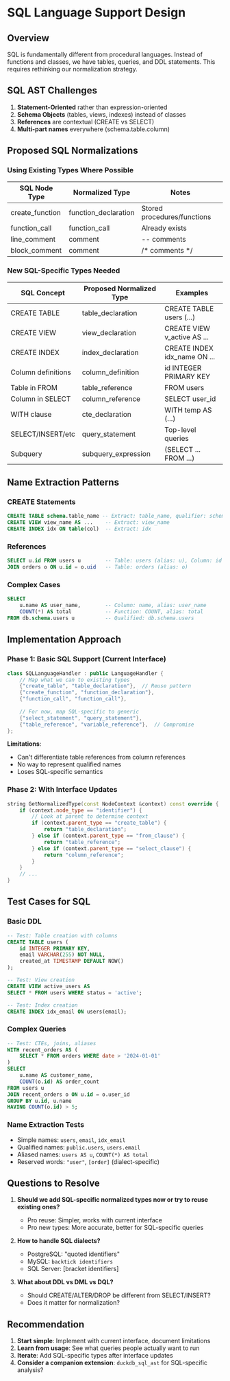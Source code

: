 # SQL Language Support Design

## Overview

SQL is fundamentally different from procedural languages. Instead of functions and classes, we have tables, queries, and DDL statements. This requires rethinking our normalization strategy.

## SQL AST Challenges

1. **Statement-Oriented** rather than expression-oriented
2. **Schema Objects** (tables, views, indexes) instead of classes
3. **References** are contextual (CREATE vs SELECT)
4. **Multi-part names** everywhere (schema.table.column)

## Proposed SQL Normalizations

### Using Existing Types Where Possible

| SQL Node Type | Normalized Type | Notes |
|--------------|-----------------|-------|
| create_function | function_declaration | Stored procedures/functions |
| function_call | function_call | Already exists |
| line_comment | comment | -- comments |
| block_comment | comment | /* comments */ |

### New SQL-Specific Types Needed

| SQL Concept | Proposed Normalized Type | Examples |
|------------|-------------------------|----------|
| CREATE TABLE | table_declaration | CREATE TABLE users (...) |
| CREATE VIEW | view_declaration | CREATE VIEW v_active AS ... |
| CREATE INDEX | index_declaration | CREATE INDEX idx_name ON ... |
| Column definitions | column_definition | id INTEGER PRIMARY KEY |
| Table in FROM | table_reference | FROM users |
| Column in SELECT | column_reference | SELECT user_id |
| WITH clause | cte_declaration | WITH temp AS (...) |
| SELECT/INSERT/etc | query_statement | Top-level queries |
| Subquery | subquery_expression | (SELECT ... FROM ...) |

## Name Extraction Patterns

### CREATE Statements
```sql
CREATE TABLE schema.table_name -- Extract: table_name, qualifier: schema
CREATE VIEW view_name AS ...    -- Extract: view_name
CREATE INDEX idx ON table(col)  -- Extract: idx
```

### References
```sql
SELECT u.id FROM users u        -- Table: users (alias: u), Column: id
JOIN orders o ON u.id = o.uid   -- Table: orders (alias: o)
```

### Complex Cases
```sql
SELECT 
    u.name AS user_name,        -- Column: name, alias: user_name
    COUNT(*) AS total           -- Function: COUNT, alias: total
FROM db.schema.users u          -- Qualified: db.schema.users
```

## Implementation Approach

### Phase 1: Basic SQL Support (Current Interface)

```cpp
class SQLLanguageHandler : public LanguageHandler {
    // Map what we can to existing types
    {"create_table", "table_declaration"},  // Reuse pattern
    {"create_function", "function_declaration"},
    {"function_call", "function_call"},
    
    // For now, map SQL-specific to generic
    {"select_statement", "query_statement"},
    {"table_reference", "variable_reference"},  // Compromise
};
```

**Limitations**:
- Can't differentiate table references from column references
- No way to represent qualified names
- Loses SQL-specific semantics

### Phase 2: With Interface Updates

```cpp
string GetNormalizedType(const NodeContext &context) const override {
    if (context.node_type == "identifier") {
        // Look at parent to determine context
        if (context.parent_type == "create_table") {
            return "table_declaration";
        } else if (context.parent_type == "from_clause") {
            return "table_reference";
        } else if (context.parent_type == "select_clause") {
            return "column_reference";
        }
    }
    // ...
}
```

## Test Cases for SQL

### Basic DDL
```sql
-- Test: Table creation with columns
CREATE TABLE users (
    id INTEGER PRIMARY KEY,
    email VARCHAR(255) NOT NULL,
    created_at TIMESTAMP DEFAULT NOW()
);

-- Test: View creation
CREATE VIEW active_users AS
SELECT * FROM users WHERE status = 'active';

-- Test: Index creation
CREATE INDEX idx_email ON users(email);
```

### Complex Queries
```sql
-- Test: CTEs, joins, aliases
WITH recent_orders AS (
    SELECT * FROM orders WHERE date > '2024-01-01'
)
SELECT 
    u.name AS customer_name,
    COUNT(o.id) AS order_count
FROM users u
JOIN recent_orders o ON u.id = o.user_id
GROUP BY u.id, u.name
HAVING COUNT(o.id) > 5;
```

### Name Extraction Tests
- Simple names: `users`, `email`, `idx_email`
- Qualified names: `public.users`, `users.email`
- Aliased names: `users AS u`, `COUNT(*) AS total`
- Reserved words: `"user"`, `[order]` (dialect-specific)

## Questions to Resolve

1. **Should we add SQL-specific normalized types now or try to reuse existing ones?**
   - Pro reuse: Simpler, works with current interface
   - Pro new types: More accurate, better for SQL-specific queries

2. **How to handle SQL dialects?**
   - PostgreSQL: "quoted identifiers"
   - MySQL: `backtick identifiers`
   - SQL Server: [bracket identifiers]

3. **What about DDL vs DML vs DQL?**
   - Should CREATE/ALTER/DROP be different from SELECT/INSERT?
   - Does it matter for normalization?

## Recommendation

1. **Start simple**: Implement with current interface, document limitations
2. **Learn from usage**: See what queries people actually want to run
3. **Iterate**: Add SQL-specific types after interface updates
4. **Consider a companion extension**: `duckdb_sql_ast` for SQL-specific analysis?